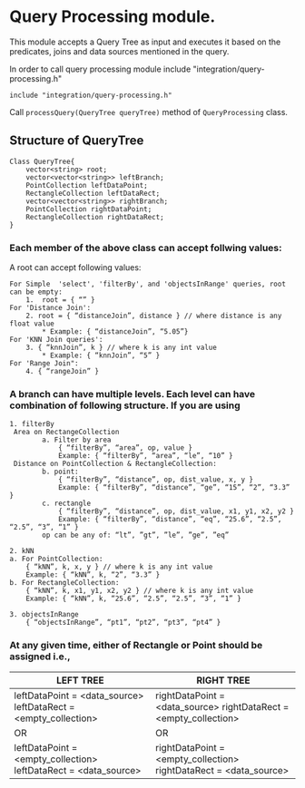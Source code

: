 # Query Processing module.

This module accepts a Query Tree as input and executes it based on the predicates, joins and data sources mentioned in the query.

In order to call query processing module include "integration/query-processing.h"

```
include "integration/query-processing.h"
```

Call `processQuery(QueryTree queryTree)` method of `QueryProcessing` class.

## Structure of QueryTree

```
Class QueryTree{
	vector<string> root;
	vector<vector<string>> leftBranch;
	PointCollection leftDataPoint;
	RectangleCollection leftDataRect;
	vector<vector<string>> rightBranch;
	PointCollection rightDataPoint;
	RectangleCollection rightDataRect;
}
```

### Each member of the above class can accept follwing values:
A root can accept following values:

```
For Simple  'select', 'filterBy', and 'objectsInRange' queries, root can be empty: 
	1.	root = { “” }
For 'Distance Join':
	2. root = { “distanceJoin”, distance } // where distance is any float value
		* Example: { “distanceJoin”, “5.05”}
For 'KNN Join queries':
	3. { “knnJoin”, k } // where k is any int value
		* Example: { “knnJoin”, “5” }
For 'Range Join":
	4. { “rangeJoin” }
```

### A branch can have multiple levels. Each level can have combination of following structure. If you are using

```
1. filterBy
 Area on RectangeCollection
		a. Filter by area
			{ “filterBy”, “area”, op, value }
			Example: { “filterBy”, “area”, “le”, “10” }
 Distance on PointCollection & RectangleCollection:
		b. point:
			{ “filterBy”, “distance”, op, dist_value, x, y }
			Example: { “filterBy”, “distance”, “ge”, “15”, “2”, “3.3” }
		c. rectangle
			{ “filterBy”, “distance”, op, dist_value, x1, y1, x2, y2 }
			Example: { “filterBy”, “distance”, “eq”, “25.6”, “2.5”, “2.5”, “3”, “1” }
		op can be any of: “lt”, ”gt”, ”le”, ”ge”, ”eq”

2. kNN
a. For PointCollection:
	{ “kNN”, k, x, y } // where k is any int value
	Example: { “kNN”, k, “2”, “3.3” }
b. For RectangleCollection:
	{ “kNN”, k, x1, y1, x2, y2 } // where k is any int value
	Example: { “kNN”, k, “25.6”, “2.5”, “2.5”, “3”, “1” }

3. objectsInRange
	{ “objectsInRange”, “pt1”, “pt2”, “pt3”, “pt4” }
```

### At any given time, either of Rectangle or Point should be assigned i.e.,

LEFT TREE | RIGHT TREE
---------- | -----------
leftDataPoint = <data_source> leftDataRect = <empty_collection>| rightDataPoint = <data_source> rightDataRect = <empty_collection>
OR | OR
leftDataPoint = <empty_collection> leftDataRect = <data_source> | rightDataPoint = <empty_collection> rightDataRect = <data_source>














